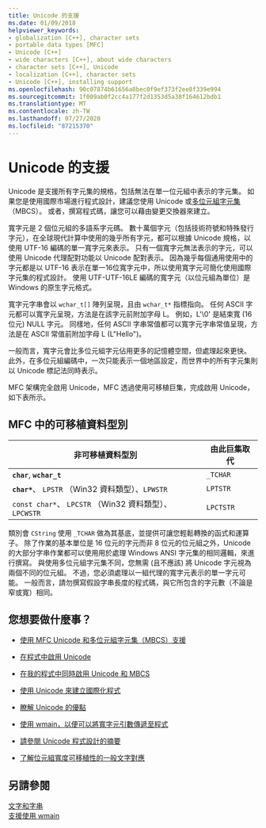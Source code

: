 ```yaml
---
title: Unicode 的支援
ms.date: 01/09/2018
helpviewer_keywords:
- globalization [C++], character sets
- portable data types [MFC]
- Unicode [C++]
- wide characters [C++], about wide characters
- character sets [C++], Unicode
- localization [C++], character sets
- Unicode [C++], installing support
ms.openlocfilehash: 90c07874b61656a8bec0f9ef373f2ee8f339e994
ms.sourcegitcommit: 1f009ab0f2cc4a177f2d1353d5a38f164612bdb1
ms.translationtype: MT
ms.contentlocale: zh-TW
ms.lasthandoff: 07/27/2020
ms.locfileid: "87215370"
---
```

# <a name="support-for-unicode"></a>Unicode 的支援

Unicode 是支援所有字元集的規格，包括無法在單一位元組中表示的字元集。  如果您是使用國際市場進行程式設計，建議您使用 Unicode 或[多位元組字元集](../text/support-for-multibyte-character-sets-mbcss.md)（MBCS）。 或者，撰寫程式碼，讓您可以藉由變更交換器來建立。

寬字元是 2 個位元組的多語系字元碼。 數十萬個字元（包括技術符號和特殊發行字元），在全球現代計算中使用的幾乎所有字元，都可以根據 Unicode 規格，以使用 UTF-16 編碼的單一寬字元來表示。 只有一個寬字元無法表示的字元，可以使用 Unicode 代理配對功能以 Unicode 配對表示。 因為幾乎每個通用使用中的字元都是以 UTF-16 表示在單一16位寬字元中，所以使用寬字元可簡化使用國際字元集的程式設計。 使用 UTF-UTF-16LE 編碼的寬字元（以位元組為單位）是 Windows 的原生字元格式。

寬字元字串會以 `wchar_t[]` 陣列呈現，且由 `wchar_t*` 指標指向。 任何 ASCII 字元都可以寬字元呈現，方法是在該字元前附加字母 L。 例如，L'\0' 是結束寬 (16 位元) NULL 字元。 同樣地，任何 ASCII 字串常值都可以寬字元字串常值呈現，方法是在 ASCII 常值前附加字母 L (L"Hello")。

一般而言，寬字元會比多位元組字元佔用更多的記憶體空間，但處理起來更快。 此外，在多位元組編碼中，一次只能表示一個地區設定，而世界中的所有字元集則以 Unicode 標記法同時表示。

MFC 架構完全啟用 Unicode，MFC 透過使用可移植巨集，完成啟用 Unicode，如下表所示。

## <a name="portable-data-types-in-mfc"></a>MFC 中的可移植資料型別

|非可移植資料型別|由此巨集取代|
|-----------------------------|----------------------------|
|**`char`**, **`wchar_t`**|`_TCHAR`|
|**`char*`**、 `LPSTR` （Win32 資料類型）、`LPWSTR`|`LPTSTR`|
|`const char*`、 `LPCSTR` （Win32 資料類型）、`LPCWSTR`|`LPCTSTR`|

類別會 `CString` 使用 `_TCHAR` 做為其基底，並提供可讓您輕鬆轉換的函式和運算子。 除了作業的基本單位是 16 位元的字元而非 8 位元的位元組之外，Unicode 的大部分字串作業都可以使用用於處理 Windows ANSI 字元集的相同邏輯，來進行撰寫。 與使用多位元組字元集不同，您無需 (且不應該) 將 Unicode 字元視為兩個不同的位元組。 不過，您必須處理以一組代理的寬字元表示的單一字元可能。 一般而言，請勿撰寫假設字串長度的程式碼，與它所包含的字元數（不論是窄或寬）相同。

## <a name="what-do-you-want-to-do"></a>您想要做什麼事？

- [使用 MFC Unicode 和多位元組字元集（MBCS）支援](../atl-mfc-shared/unicode-and-multibyte-character-set-mbcs-support.md)

- [在程式中啟用 Unicode](../text/international-enabling.md)

- [在我的程式中同時啟用 Unicode 和 MBCS](../text/internationalization-strategies.md)

- [使用 Unicode 來建立國際化程式](../text/unicode-programming-summary.md)

- [瞭解 Unicode 的優點](../text/benefits-of-character-set-portability.md)

- [使用 wmain，以便可以將寬字元引數傳遞至程式](../text/support-for-using-wmain.md)

- [請參閱 Unicode 程式設計的摘要](../text/unicode-programming-summary.md)

- [了解位元組寬度可移植性的一般文字對應](../text/generic-text-mappings-in-tchar-h.md)

## <a name="see-also"></a>另請參閱

[文字和字串](../text/text-and-strings-in-visual-cpp.md)<br/>
[支援使用 wmain](../text/support-for-using-wmain.md)
